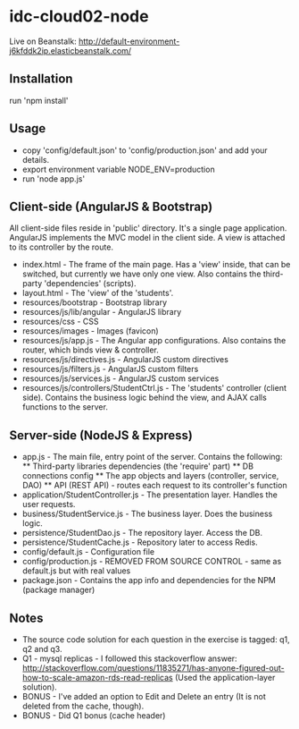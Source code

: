 idc-cloud02-node
================
Live on Beanstalk:
http://default-environment-j6kfddk2ip.elasticbeanstalk.com/


Installation
----------------
run 'npm install'


Usage
----------------
* copy 'config/default.json' to 'config/production.json' and add your details.
* export environment variable NODE_ENV=production
* run 'node app.js'


Client-side (AngularJS & Bootstrap)
----------------
All client-side files reside in 'public' directory. It's a single page application.
AngularJS implements the MVC model in the client side. A view is attached to its controller by the route.

* index.html                              -   The frame of the main page. Has a 'view' inside, that can be switched, but currently we have only one view.
                                            Also contains the third-party 'dependencies' (scripts).
* layout.html                             -   The 'view' of the 'students'.
* resources/bootstrap                     -   Bootstrap library
* resources/js/lib/angular                -   AngularJS library
* resources/css                           -   CSS
* resources/images                        -   Images (favicon)
* resources/js/app.js                     -   The Angular app configurations. Also contains the router, which binds view & controller.
* resources/js/directives.js              -   AngularJS custom directives
* resources/js/filters.js                 -   AngularJS custom filters
* resources/js/services.js                -   AngularJS custom services
* resources/js/controllers/StudentCtrl.js -   The 'students' controller (client side).
                                            Contains the business logic behind the view, and AJAX calls functions to the server.


Server-side (NodeJS & Express)
----------------

* app.js      -   The main file, entry point of the server. Contains the following:
** Third-party libraries dependencies (the 'require' part)
** DB connections config
** The app objects and layers (controller, service, DAO)
** API (REST API) - routes each request to its controller's function
* application/StudentController.js    -   The presentation layer. Handles the user requests.
* business/StudentService.js          -   The business layer. Does the business logic.
* persistence/StudentDao.js           -   The repository layer. Access the DB.
* persistence/StudentCache.js         -   Repository later to access Redis.
* config/default.js                   -   Configuration file
* config/production.js                -   REMOVED FROM SOURCE CONTROL - same as default.js but with real values
* package.json                        -   Contains the app info and dependencies for the NPM (package manager)


Notes
----------------
* The source code solution for each question in the exercise is tagged: q1, q2 and q3.
* Q1 - mysql replicas - I followed this stackoverflow answer: http://stackoverflow.com/questions/11835271/has-anyone-figured-out-how-to-scale-amazon-rds-read-replicas
  (Used the application-layer solution).
* BONUS - I've added an option to Edit and Delete an entry (It is not deleted from the cache, though).
* BONUS - Did Q1 bonus (cache header)
